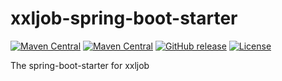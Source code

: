 # xxljob-spring-boot-starter
[![Maven Central](https://maven-badges.herokuapp.com/maven-central/cn.smilevers/tns-all/badge.svg)](http://search.maven.org/#search%7Cga%7C1%7Cg%3A%22cn.smilevers%22)
[![Maven Central](https://maven-badges.herokuapp.com/maven-central/cn.smilevers/tns-all/badge.svg)](https://search.maven.org/cn.smilevers)
[![GitHub release](https://img.shields.io/badge/release-download-orange.svg)](https://github.com/jerrysearch/tns/releases)
[![License](https://img.shields.io/badge/license-Apache%202-4EB1BA.svg)](https://www.apache.org/licenses/LICENSE-2.0.html)

The spring-boot-starter for xxljob
